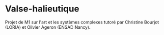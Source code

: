 # Valse-halieutique
Projet de M1 sur l'art et les systèmes complexes tutoré par Christine Bourjot (LORIA) et Olivier Ageron (ENSAD Nancy).
